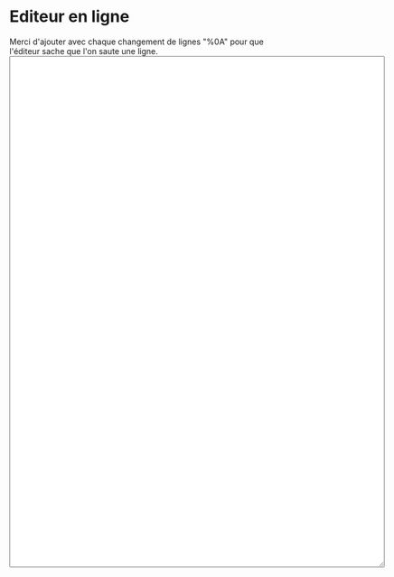 <h1>Editeur en ligne</h1>
Merci d'ajouter avec chaque changement de lignes "%0A" pour que l'éditeur sache que l'on  saute une ligne.
<textarea id="text" name="text" rows="60" cols="80"></textarea>

<script src="https://code.jquery.com/jquery-3.6.0.min.js" integrity="sha256-/xUj+3OJU5yExlq6GSYGSHk7tPXikynS7ogEvDej/m4=" crossorigin="anonymous"></script>
<script type="text/javascript">
    var text = "";

    $(document).ready(function(){
        const str = window.location.href;

        const words = str.split('#');
        $("#text").val(decodeURI(words[1]));
    })

    $("#text").change(function(){
        text = $("#text").val();
        location.href="#"+text;
    });
</script>
